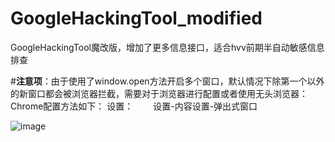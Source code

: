 # GoogleHackingTool_modified
GoogleHackingTool魔改版，增加了更多信息接口，适合hvv前期半自动敏感信息排查

#**注意项**：由于使用了window.open方法开启多个窗口，默认情况下除第一个以外的新窗口都会被浏览器拦截，需要对于浏览器进行配置或者使用无头浏览器：
Chrome配置方法如下：
设置：
　　设置-内容设置-弹出式窗口

![image](https://github.com/heygetit/GoogleHackingTool_modified/assets/32674342/2f6e9817-f1a4-42a5-b173-778ab70270a1)
